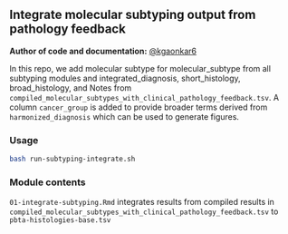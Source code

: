 ## Integrate molecular subtyping output from pathology feedback

**Author of code and documentation:** [@kgaonkar6](https://github.com/kgaonkar6)

In this repo, we add molecular subtype for molecular_subtype from all subtyping modules and integrated_diagnosis, short_histology, broad_histology, and Notes from `compiled_molecular_subtypes_with_clinical_pathology_feedback.tsv`. A column `cancer_group` is added to provide broader terms derived from `harmonized_diagnosis` which can be used to generate figures.

### Usage
```sh
bash run-subtyping-integrate.sh
```

### Module contents

`01-integrate-subtyping.Rmd` integrates results from compiled results in `compiled_molecular_subtypes_with_clinical_pathology_feedback.tsv` to `pbta-histologies-base.tsv`
